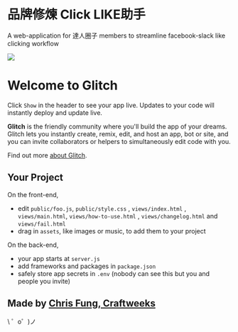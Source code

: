 # 品牌修煉 Click LIKE助手

A web-application for 達人圈子 members to streamline facebook-slack like clicking workflow

![](https://cdn.glitch.com/a3976d00-9d54-4c1e-afee-614347c571f1%2Flike_1.png?1532738313140)

Welcome to Glitch
=================

Click `Show` in the header to see your app live. Updates to your code will instantly deploy and update live.

**Glitch** is the friendly community where you'll build the app of your dreams. Glitch lets you instantly create, remix, edit, and host an app, bot or site, and you can invite collaborators or helpers to simultaneously edit code with you.

Find out more [about Glitch](https://glitch.com/about).


Your Project
------------

On the front-end,
- edit `public/foo.js`, `public/style.css` , `views/index.html` , ` views/main.html `, ` views/how-to-use.html ` , ` views/changelog.html ` and ` views/fail.html `
- drag in `assets`, like images or music, to add them to your project

On the back-end,
- your app starts at `server.js`
- add frameworks and packages in `package.json`
- safely store app secrets in `.env` (nobody can see this but you and people you invite)


Made by [Chris Fung, Craftweeks](https://craftweeks.com/)
-------------------

\ ゜o゜)ノ
